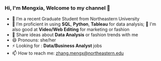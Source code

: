 ### Hi, I'm Mengxia, Welcome to my channel 👋

- 🔭 I’m a recent Graduate Student from Northeastern University
- 🌱 I’m proficient in using **SQL**, **Python**, **Tableau** for data analysis;
  🌱 I'm also good at **Video/Web Editing** for marketing or fashion
- 💬 Share ideas about **Data Analysis** or fashion trends with me
- 😄 Pronouns: she/her
- ⚡ Looking for : **Data/Business Analyst** jobs
- 📫 How to reach me: zhang.mengx@northeastern.edu
